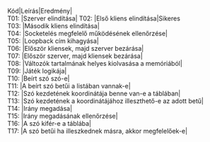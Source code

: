 Kód|Leírás|Eredmény|   
T01: |Szerver elindítása|
T02: |Első kliens elindítása|Sikeres                                          
T03: |Második kliens elindítása|                                         
T04: |Socketelés megfelelő működésének ellenőrzése|                      
T05: |Loopback cím kihagyása|                                            
T06: |Először kliensek, majd szerver bezárása|                           
T07: |Először szerver, majd kliensek bezárása|                          
T08: |Változók tartalmának helyes kiolvasása a memóriából|               
T09: |Játék logikája|                                                    
T10: |Beírt szó szó-e|                                                   
T11: |A beírt szó betűi a listában vannak-e|                             
T12: |Szó kezdetének koordinátája benne van-e a táblában|                
T13: |Szó kezdetének a koordinátájához illeszthető-e az adott betű|      
T14: |Irány megadása|                                                    
T15: |Irány megadásának ellenőrzése|                                     
T16: |A szó kifér-e a táblába|                                           
T17: |A szó betűi ha illeszkednek másra, akkor megfelelőek-e|            
